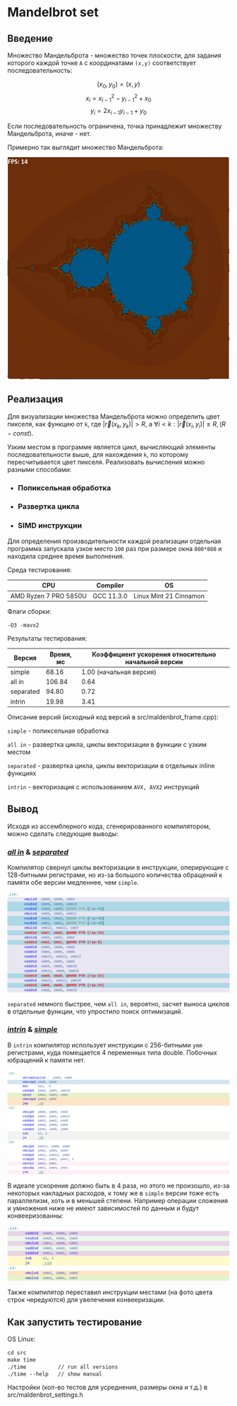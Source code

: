 # Mandelbrot set

## Введение

Множество Мандельброта - множество точек плоскости, для задания которого каждой точке `A` с координатами `(x,y)` соответствует последовательность:

$$(x_0, y_0) = (x, y)               $$
$$ x_i = x_{i-1}^2 - y_{i-1}^2 + x_0$$
$$ y_i = 2x_{i-1} y_{i-1} + y_0     $$

Если последовательность ограничена, точка принадлежит множеству Мандельброта, иначе - нет.

Примерно так выглядит множество Мандельброта:

![Maldenbrot set](maldenbrot.png "Maldenbrot set")

## Реализация

Для визуализации множества Мандельброта можно определить цвет пикселя, как функцию от `k`, где $|\vec{r}(x_k, y_k)| > R$, а $\forall i < k: |\vec{r}(x_i, y_i)|\leq R, (R - const)$.

Узким местом в программе является цикл, вычисляющий элементы последовательности выше, для нахождения `k`, по которому пересчитывается цвет пикселя. Реализовать вычисления можно разными способами:

* ### Попиксельная обработка
* ### Развертка цикла
* ### SIMD инструкции

Для определения производительности каждой реализации отдельная программа запускала узкое место `100` раз  при размере окна `800*800` и находила среднее время выполнения.

Среда тестирования:

| CPU                   | Compiler   | OS                     |
|-----------------------|------------|------------------------|
| AMD Ryzen 7 PRO 5850U | GCC 11.3.0 | Linux Mint 21 Cinnamon |

Флаги сборки:
```
-O3 -mavx2
```

Результаты тестирования:

| Версия    | Время, мс | Коэффициент ускорения относительно начальной версии |
|-----------|-----------|-----------------------------------------------------|
| simple    |  68.16    | 1.00 (начальная версия)                             |
| all in    | 106.84    | 0.64                                                |
| separated |  94.80    | 0.72                                                |
| intrin    |  19.98    | 3.41                                                |

Описание версий (исходный код версий в src/maldenbrot_frame.cpp):

`simple` - попиксельная обработка

`all in` - развертка цикла, циклы векторизации в функции с узким местом

`separated` - развертка цикла, циклы векторизации в отдельных inline функциях

`intrin` - векторизация с использованием `AVX, AVX2` инструкций

## Вывод

Исходя из ассемблерного кода, сгенерированного компилятором, можно сделать следующие выводы:

### [***all in***](https://godbolt.org/z/ohnY9GE1j) & [***separated***](https://godbolt.org/z/8z45Y7fa1)

Компилятор свернул циклы векторизации в инструкции, оперирующие с 128-битными регистрами, но из-за большого количества обращений к памяти обе версии медленнее, чем `simple`.

![all_in screen](godbolt_screen/all_in.png)

`separated` немного быстрее, чем `all in`, вероятно, засчет выноса циклов в отдельные функции, что упростило поиск оптимизаций.

### [***intrin***](https://godbolt.org/z/r1c6PrWEj) & [***simple***](https://godbolt.org/z/hMT519hMY)

В `intrin` компилятор использует инструкции с 256-битными `ymm` регистрами, куда помещается 4 переменных типа double. Побочных юбращений к памяти нет.

![intrin screen](godbolt_screen/intrin.png)

В идеале ускорение должно быть в 4 раза, но этого не произошло, из-за некоторых накладных расходов, к тому же в `simple` версии тоже есть параллелизм, хоть и в меньшей степени. Например операции сложения и умножения ниже не имеют зависимостей по данным и будут конвееризованны:

![simple screen](godbolt_screen/simple.png)

Также компилятор переставил инструкции местами (на фото цвета строк чередуются) для увелечения конвееризации.

## Как запустить тестирование

OS Linux:
```
cd src
make time
./time          // run all versions
./time --help   // show manual
```

Настройки (кол-во тестов для усреднения, размеры окна и т.д.) в src/maldenbrot_settings.h
